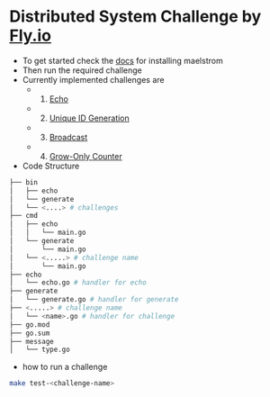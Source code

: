 # Distributed System Challenge by [Fly.io](https://fly.io/dist-sys/)

- To get started check the [docs](https://github.com/jepsen-io/maelstrom/blob/main/doc/01-getting-ready/index.md) for installing maelstrom
- Then run the required challenge
- Currently implemented challenges are
    - 1. [Echo](https://fly.io/dist-sys/1/)
    - 2. [Unique ID Generation](https://fly.io/dist-sys/2/)
    - 3. [Broadcast](https://fly.io/dist-sys/3a/)
    - 4. [Grow-Only Counter](https://fly.io/dist-sys/4/)
- Code Structure
```bash
├── bin
│   ├── echo
│   └── generate
│   └── <....> # challenges
├── cmd
│   ├── echo
│   │   └── main.go
│   └── generate
│       └── main.go
│   └── <.....> # challenge name
│       └── main.go
├── echo
│   └── echo.go # handler for echo
├── generate
│   └── generate.go # handler for generate
├── <.....> # challenge name
│   └── <name>.go # handler for challenge
├── go.mod
├── go.sum
├── message
│   └── type.go
```
- how to run a challenge
```bash
make test-<challenge-name>
```
